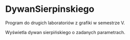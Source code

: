 # DywanSierpinskiego
Program do drugich laboratoriów z grafiki w semestrze V.

Wyświetla dywan sierpińskiego o zadanych parametrach.
